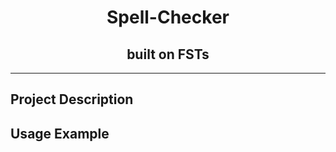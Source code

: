 <h1 align="center">Spell-Checker</h1>
<h2 align="center">built on FSTs</h2>

--- 

## Project Description

## Usage Example 